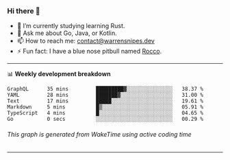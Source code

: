 ### Hi there 👋

- 🌱 I’m currently studying learning Rust.
- 💬 Ask me about Go, Java, or Kotlin.
- 📫 How to reach me: contact@warrensnipes.dev
- ⚡ Fun fact: I have a blue nose pitbull named [Rocco](https://i.imgur.com/iLsSCKu.jpg).

-------

📊 **Weekly development breakdown**
<!--START_SECTION:waka-->

```text
GraphQL      35 mins         █████████▓░░░░░░░░░░░░░░░   38.37 %
YAML         28 mins         ███████▓░░░░░░░░░░░░░░░░░   31.00 %
Text         17 mins         █████░░░░░░░░░░░░░░░░░░░░   19.61 %
Markdown     5 mins          █▒░░░░░░░░░░░░░░░░░░░░░░░   05.91 %
TypeScript   4 mins          █░░░░░░░░░░░░░░░░░░░░░░░░   04.65 %
Go           0 secs          ░░░░░░░░░░░░░░░░░░░░░░░░░   00.29 %
```

<!--END_SECTION:waka-->
###### *This graph is generated from WakeTime using active coding time*
-------
